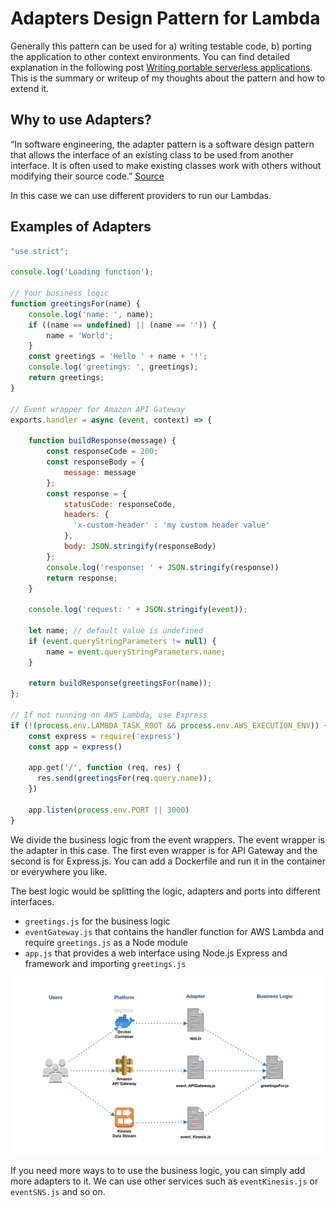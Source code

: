 # Adapters Design Pattern for Lambda

Generally this pattern can be used for a) writing testable code, b) porting the application to other context environments. You can find detailed explanation in the following post [Writing portable serverless applications](https://medium.com/@danilop/writing-portable-serverless-applications-252fd8623bce). This is the summary or writeup of my thoughts about the pattern and how to extend it.

## Why to use Adapters?

“In software engineering, the adapter pattern is a software design pattern that allows the interface of an existing class to be used from another interface. It is often used to make existing classes work with others without modifying their source code.” [Source](https://en.wikipedia.org/wiki/Adapter_pattern)

In this case we can use different providers to run our Lambdas.

## Examples of Adapters

```js
"use strict";

console.log('Loading function');

// Your business logic
function greetingsFor(name) {
    console.log('name: ', name);
    if ((name == undefined) || (name == '')) {
        name = 'World';
    }
    const greetings = 'Hello ' + name + '!';
    console.log('greetings: ', greetings);
    return greetings;
}

// Event wrapper for Amazon API Gateway
exports.handler = async (event, context) => {

    function buildResponse(message) {
        const responseCode = 200;
        const responseBody = {
            message: message
        };
        const response = {
            statusCode: responseCode,
            headers: {
              'x-custom-header' : 'my custom header value'
            },
            body: JSON.stringify(responseBody)
        };
        console.log('response: ' + JSON.stringify(response))
        return response;
    }

    console.log('request: ' + JSON.stringify(event));

    let name; // default value is undefined
    if (event.queryStringParameters != null) {
        name = event.queryStringParameters.name;
    }
    
    return buildResponse(greetingsFor(name));
};

// If not running on AWS Lambda, use Express
if (!(process.env.LAMBDA_TASK_ROOT && process.env.AWS_EXECUTION_ENV)) {
    const express = require('express')
    const app = express()
    
    app.get('/', function (req, res) {
      res.send(greetingsFor(req.query.name));
    })
    
    app.listen(process.env.PORT || 3000)
}
``` 

We divide the business logic from the event wrappers. The event wrapper is the adapter in this case. The first even wrapper is for API Gateway and the second is for Express.js. You can add a Dockerfile and run it in the container or everywhere you like. 

The best logic would be splitting the logic, adapters and ports into different interfaces. 

* `greetings.js` for the business logic
* `eventGateway.js` that contains the handler function for AWS Lambda and require `greetings.js` as a Node module
* `app.js` that provides a web interface using Node.js Express and framework and importing `greetings.js` 

![Adapters](./images/adapters-aws-express.png)

If you need more ways to to use the business logic, you can simply add more adapters to it. We can use other services such as `eventKinesis.js` or `eventSNS.js` and so on.
